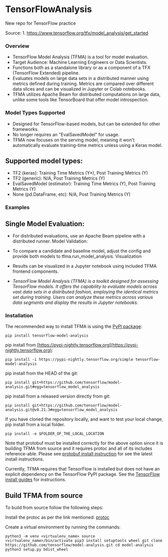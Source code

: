 # TensorFlowAnalysis
New repo for TensorFlow practice

Source: 1.	https://www.tensorflow.org/tfx/model_analysis/get_started  

### Overview
- TensorFlow Model Analysis (TFMA) is a tool for model evaluation.
- Target Audience: Machine Learning Engineers or Data Scientists.
- Functions both as a standalone library or as a component of a TFX (TensorFlow Extended) pipeline.
- Evaluates models on large data sets in a distributed manner using metrics defined during training. Metrics are compared over 
 different data slices and can be visualized in Jupyter or Colab notebooks.
- TFMA utilizes Apache Beam for distributed computations on large data, unlike some tools like TensorBoard that offer model 
introspection.

### Model Types Supported
- Designed for TensorFlow-based models, but can be extended for other frameworks.
- No longer requires an "EvalSavedModel" for usage.
- TFMA now focuses on the serving model, meaning it won't automatically evaluate training-time metrics unless using a Keras 
 model.
## Supported model types:
- TF2 (keras): Training Time Metrics (Y*), Post Training Metrics (Y)
- TF2 (generic): N/A, Post Training Metrics (Y)
- EvalSavedModel (estimator): Training Time Metrics (Y), Post Training Metrics (Y)
- None (pd.DataFrame, etc): N/A, Post Training Metrics (Y)

### Examples

## Single Model Evaluation:
- For distributed evaluations, use an Apache Beam pipeline with a distributed runner.
 Model Validation:
- To compare a candidate and baseline model, adjust the config and provide both models to tfma.run_model_analysis.
Visualization
- Results can be visualized in a Jupyter notebook using included TFMA frontend components.

- _TensorFlow Model Analysis (TFMA) is a toolkit designed for assessing TensorFlow models. It offers the capability to evaluate models across vast data sets in a distributed fashion, employing the identical metrics set during training. Users can analyze these metrics across various data segments and display the results in Jupyter notebooks._

### Installation

The recommended way to install TFMA is using the [PyPI package](https://pypi.org/project/tensorflow-model-analysis/): 

``pip install tensorflow-model-analysis``

pip install from [https://pypi-nightly.tensorflow.org](https://pypi-nightly.tensorflow.org):

``pip install -i https://pypi-nightly.tensorflow.org/simple tensorflow-model-analysis``

pip install from the HEAD of the git:

``pip install git+https://github.com/tensorflow/model-analysis.git#egg=tensorflow_model_analysis``

pip install from a released version directly from git:

``pip install git+https://github.com/tensorflow/model-analysis.git@v0.21.3#egg=tensorflow_model_analysis``


If you have cloned the repository locally, and want to test your local change, pip install from a local folder.

``pip install -e $FOLDER_OF_THE_LOCAL_LOCATION``

Note that protobuf must be installed correctly for the above option since it is building TFMA from source and it requires protoc and all of its includes reference-able. Please see [protobuf install instruction](https://github.com/protocolbuffers/protobuf#protocol-compiler-installation) for see the latest install instructions.

Currently, TFMA requires that TensorFlow is installed but does not have an explicit dependency on the TensorFlow PyPI package. See the [TensorFlow install guides](https://www.tensorflow.org/install/) for instructions.

## Build TFMA from source

To build from source follow the following steps:

Install the protoc as per the link mentioned: [protoc](https://grpc.io/docs/protoc-installation/#install-pre-compiled-binaries-any-os)

Create a virtual environment by running the commands:

`python3 -m venv <virtualenv_name>
source <virtualenv_name>/bin/activate
pip3 install setuptools wheel
git clone https://github.com/tensorflow/model-analysis.git
cd model-analysis
python3 setup.py bdist_wheel`


